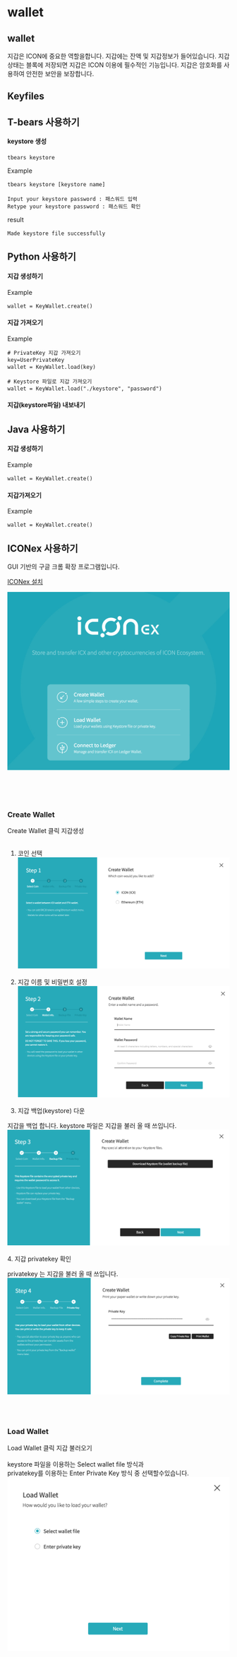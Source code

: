 wallet
==============

## wallet
지갑은 ICON에 중요한 역할을합니다. 지갑에는 잔액 및 지갑정보가 들어있습니다. 지갑 상태는 블록에 저장되면 지갑은 ICON 이용에 필수적인 기능입니다.
지갑은 암호화를 사용하여 안전한 보안을 보장합니다.

## Keyfiles

## T-bears 사용하기


#### keystore 생성
``` 
tbears keystore 
```
Example
``` 
tbears keystore [keystore name]

Input your keystore password : 패스워드 입력
Retype your keystore password : 패스워드 확인

```
result
```
Made keystore file successfully
```

## Python 사용하기


#### 지갑 생성하기

Example
``` 
wallet = KeyWallet.create()
```

#### 지갑 가져오기

Example
``` 
# PrivateKey 지갑 가져오기
key=UserPrivateKey
wallet = KeyWallet.load(key)

# Keystore 파일로 지갑 가져오기
wallet = KeyWallet.load("./keystore", "password")
```

#### 지갑(keystore파일) 내보내기



## Java 사용하기


#### 지갑 생성하기

Example
``` 
wallet = KeyWallet.create()
```
#### 지갑가져오기

Example
``` 
wallet = KeyWallet.create()
```



## ICONex 사용하기
GUI 기반의 구글 크롬 확장 프로그램입니다.


[ICONex 설치](<https://chrome.google.com/webstore/detail/iconex/flpiciilemghbmfalicajoolhkkenfel>)


![img001](./img/iconex001.png)

<br><br><br>
### Create Wallet

Create Wallet 클릭 지갑생성
<br><br>

1. 코인 선택
![img002](./img/iconex002.png)
<br><br>
2. 지갑 이름 및 비밀번호 설정
![img003](./img/iconex003.png)
<br><br>
3. 지갑 백업(keystore) 다운<br>

지갑을 백업 합니다.
keystore 파일은 지갑을 불러 올 때 쓰입니다.
![img004](./img/iconex004.png)
<br><br>
4. 지갑 privatekey 확인<br>

privatekey 는 지갑을 불러 올 때 쓰입니다.
![img005](./img/iconex005.png)

<br><br>
### Load Wallet

Load Wallet 클릭 지갑 불러오기
<br><br>
keystore 파일을 이용하는 Select wallet file 방식과<br> privatekey를 이용하는 Enter Private Key 방식 중 선택할수있습니다.
![img006](./img/iconex006.png)
